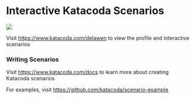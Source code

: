 # Interactive Katacoda Scenarios

[![](http://shields.katacoda.com/katacoda/delawen/count.svg)](https://www.katacoda.com/delawen "Get your profile on Katacoda.com")

Visit https://www.katacoda.com/delawen to view the profile and interactive scenarios

### Writing Scenarios
Visit https://www.katacoda.com/docs to learn more about creating Katacoda scenarios

For examples, visit https://github.com/katacoda/scenario-example
